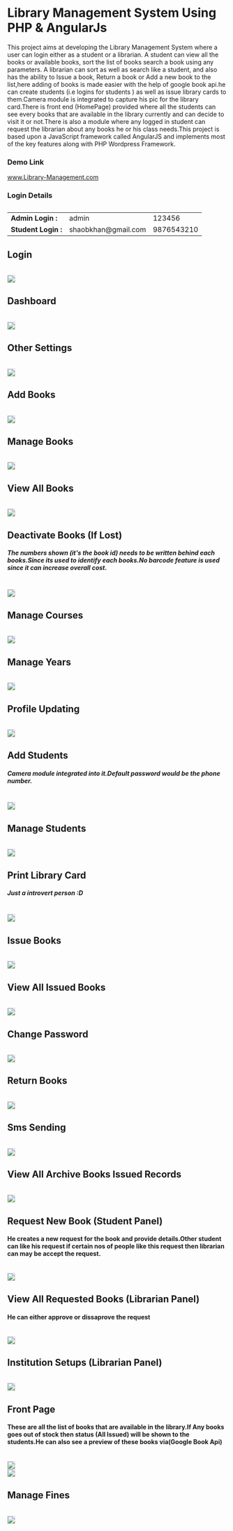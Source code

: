 # Library Management System Using PHP & AngularJs
<p>
This project aims at developing the Library Management System where a user can login either as a student or a librarian. A student can view all the books or available books, sort the list of books search a book using any parameters. A librarian can sort as well as search like a student, and also has the ability to Issue a book, Return a book or Add a new book to the list,here adding of books is made easier with the help of google book api.he can create students (i.e logins for students ) as well as issue library cards to them.Camera module is integrated to capture his pic for the library card.There is front end (HomePage) provided where all the students can see every books that are available in the library currently and can decide to visit it or not.There is also a module where any logged in student can request the librarian about any books he or his class needs.This project is based upon a JavaScript framework called AngularJS and implements most of the key features along with PHP Wordpress Framework.
</p>
<h3>Demo Link</h3>
<a target="_blank" href="https://www.library-management.com">www.Library-Management.com</a>

<h3>Login Details</h3>
<table class="table table-bordered">
				  <caption style="font-size: 17px;text-align: -webkit-center;"></caption>
				  <tbody><tr>
					<td><b>Admin Login : </b></td>
					<td>admin</td>
					<td>123456</td>
				  </tr>
				  <tr>
					<td><b>Student Login : </b></td>
					<td>shaobkhan@gmail.com	</td>
					<td>9876543210</td>
				  </tr>
				  </tbody></table>

<div>
                    <h2>Login</h2>
                    <br>
                    <img src="https://www.library-management.com/screenshots/screenshot_login.png" class="img-responsive" style="border: 1px solid lightgray;">
                    <h2>Dashboard</h2>
                    <br>
                    <img src="https://www.library-management.com/screenshots/screenshot_dashboard.png" class="img-responsive" style="border: 1px solid lightgray;">
                    <br>
                    <h2>Other Settings</h2>
                    <br>
                    <img src="https://www.library-management.com/screenshots/screenshot_othersettings.png" class="img-responsive" style="border: 1px solid lightgray;">
                    <br>
                    <h2>Add Books</h2>
                    <br>
                    <img src="https://www.library-management.com/screenshots/screenshot_addbooks.png" class="img-responsive" style="border: 1px solid lightgray;">
                    <br>
                    <h2>Manage Books</h2>
                    <br>
                    <img src="https://www.library-management.com/screenshots/screenshot_editbooks.png" class="img-responsive" style="border: 1px solid lightgray;">
                    <br>
                    <h2>View All Books</h2>
                    <br>
                    <img src="https://www.library-management.com/screenshots/screenshot_viewbooks.png" class="img-responsive" style="border: 1px solid lightgray;">
                    <br>
                    <h2>Deactivate Books (If Lost)</h2>
                    <h5>The numbers shown (it's the book id) needs to be written behind each books.Since its used to identify each books.No barcode feature is used since it can increase overall cost.</h5>
                    <br>
                    <img src="https://www.library-management.com/screenshots/screenshot_activatedbooks.png" class="img-responsive" style="border: 1px solid lightgray;">
                    <br>
                    <h2>Manage Courses</h2>
                    <br>
                    <img src="https://www.library-management.com/screenshots/screenshot_courses.png" class="img-responsive" style="border: 1px solid lightgray;">
                    <br>
                    <h2>Manage Years</h2>
                    <br>
                    <img src="https://www.library-management.com/screenshots/screenshot_manageyears.png" class="img-responsive" style="border: 1px solid lightgray;">
                    <br>
                    <h2>Profile Updating</h2>
                    <br>
                    <img src="https://www.library-management.com/screenshots/screenshot_profile.png" class="img-responsive" style="border: 1px solid lightgray;">
                    <br>
                    <h2>Add Students</h2>
                    <h5>Camera module integrated into it.Default password would be the phone number.</h5>
                    <br>
                    <img src="https://www.library-management.com/screenshots/screenshot_addstduent.png" class="img-responsive" style="border: 1px solid lightgray;">
                    <br>
                    <h2>Manage Students</h2>
                    <br>
                    <img src="https://www.library-management.com/screenshots/screenshot_viewstudents.png" class="img-responsive" style="border: 1px solid lightgray;">
                    <br>
                    <h2>Print Library Card</h2>
                    <h5>Just a introvert person :D</h5>
                    <br>
                    <img src="https://www.library-management.com/screenshots/screenshot_printlibcard.png" class="img-responsive" style="border: 1px solid lightgray;">
                    <br>
                    <h2>Issue Books</h2>
                    <br>
                    <img src="https://www.library-management.com/screenshots/screenshot_issuebooks.png" class="img-responsive" style="border: 1px solid lightgray;">
                    <br>
                    <h2>View All Issued Books</h2>
                    <br>
                    <img src="https://www.library-management.com/screenshots/screenshot_issuedbooks.png" class="img-responsive" style="border: 1px solid lightgray;">
                    <br>
                    <h2>Change Password</h2>
                    <br>
                    <img src="https://www.library-management.com/screenshots/screenshot_password.png" class="img-responsive" style="border: 1px solid lightgray;">
                    <br>
                    <h2>Return Books</h2>
                    <br>
                    <img src="https://www.library-management.com/screenshots/screenshot_returnbooks.png" class="img-responsive" style="border: 1px solid lightgray;">
                    <br>
                    <h2>Sms Sending</h2>
                    <br>
                    <img src="https://www.library-management.com/screenshots/screenshot_sms.png" class="img-responsive" style="border: 1px solid lightgray;">
                    <br>
                    <h2>View All Archive Books Issued Records</h2>
                    <br>
                    <img src="https://www.library-management.com/screenshots/screenshot_viewarchivebooks.png" class="img-responsive" style="border: 1px solid lightgray;">
                    <br><h2>Request New Book (Student Panel)</h2>
                    <h4>He creates a new request for the book and provide details.Other student can like his request if certain nos of people like this request then librarian can may be accept the request.</h4>
                    <br>
                    <img src="https://www.library-management.com/screenshots/screenshot_requestbook.png" class="img-responsive" style="border: 1px solid lightgray;">
                    <br>
                    <h2>View All Requested Books (Librarian Panel)</h2>
                    <h4>He can either approve or dissaprove the request</h4>
                    <br>
                    <img src="https://www.library-management.com/screenshots/screenshot_view_requestbooks.png" class="img-responsive" style="border: 1px solid lightgray;">
                    <br>
                    <h2>Institution Setups (Librarian Panel)</h2>
                    <br>
                    <img src="https://www.library-management.com/screenshots/screenshot_instsetups.png" class="img-responsive" style="border: 1px solid lightgray;">
                    <br>
                    <h2>Front Page</h2>
                    <h4>These are all the list of books that are available in the library.If Any books goes out of stock then status (All Issued) will be shown to the students.He can also see a preview of these books via(Google Book Api)</h4>
                    <br>
                    <img src="https://www.library-management.com/screenshots/screenshot_front_end_1.png" class="img-responsive" style="border: 1px solid lightgray;">
                    <br>
                    <img src="https://www.library-management.com/screenshots/screenshot_front_end_2.png" class="img-responsive" style="border: 1px solid lightgray;">
                    <br>
                    <h2>Manage Fines</h2>
                    <br>
                    <img src="https://www.library-management.com/screenshots/screenshot_manage_fines.png" class="img-responsive" style="border: 1px solid lightgray;">
                    <br>
                </div>

